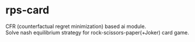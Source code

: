 # rps-card

CFR (counterfactual regret minimization) based ai module.  
Solve nash equilibrium strategy for rock-scissors-paper(+Joker) card game.  

